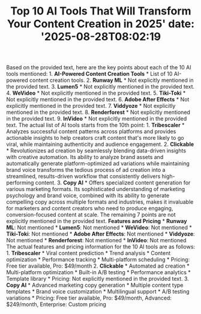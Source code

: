 ﻿---
title: "Top 10 AI Tools That Will Transform Your Content Creation in 2025'
date: '2025-08-28T08:02:19"
category: "Markets"
summary: ""
slug: "top 10 ai tools that will transform your content creation in"
source_urls:
  - "https://techncruncher.blogspot.com/2025/01/top-10-ai-tools-that-will-transform.html"
seo:
  title: "Top 10 AI Tools That Will Transform Your Content Creation in 2025 | Hash n Hedge'
  description: '"
  keywords: ["news", "markets", "brief"]
---
Based on the provided text, here are the key points about each of the 10 AI tools mentioned:  1. **AI-Powered Content Creation Tools** 	* List of 10 AI-powered content creation tools. 2. **Runway ML** 	* Not explicitly mentioned in the provided text. 3. **Lumen5** 	* Not explicitly mentioned in the provided text. 4. **WeVideo** 	* Not explicitly mentioned in the provided text. 5. **Tiki-Toki** 	* Not explicitly mentioned in the provided text. 6. **Adobe After Effects** 	* Not explicitly mentioned in the provided text. 7. **Viddyoze** 	* Not explicitly mentioned in the provided text. 8. **Renderforest** 	* Not explicitly mentioned in the provided text. 9. **InVideo** 	* Not explicitly mentioned in the provided text.  The actual list of AI tools starts from the 10th point:  1. **Tribescaler** 	* Analyzes successful content patterns across platforms and provides actionable insights to help creators craft content that's more likely to go viral, while maintaining authenticity and audience engagement. 2. **Clickable** 	* Revolutionizes ad creation by seamlessly blending data-driven insights with creative automation. Its ability to analyze brand assets and automatically generate platform-optimized ad variations while maintaining brand voice transforms the tedious process of ad creation into a streamlined, results-driven workflow that consistently delivers high-performing content. 3. **Copy AI** 	* Offers specialized content generation for various marketing formats. Its sophisticated understanding of marketing psychology and brand voice, combined with its ability to generate compelling copy across multiple formats and industries, makes it invaluable for marketers and content creators who need to produce engaging, conversion-focused content at scale.  The remaining 7 points are not explicitly mentioned in the provided text.  **Features and Pricing**  * **Runway ML**: Not mentioned * **Lumen5**: Not mentioned * **WeVideo**: Not mentioned * **Tiki-Toki**: Not mentioned * **Adobe After Effects**: Not mentioned * **Viddyoze**: Not mentioned * **Renderforest**: Not mentioned * **InVideo**: Not mentioned  The actual features and pricing information for the 10 AI tools are as follows:  1. **Tribescaler** 	* Viral content prediction 	* Trend analysis 	* Content optimization 	* Performance tracking 	* Multi-platform scheduling 	* Pricing: Free tier available, Pro: $49/month 2. **Clickable** 	* Automated ad creation 	* Multi-platform optimization 	* Built-in A/B testing 	* Performance analytics 	* Template library 	* Pricing: Not explicitly mentioned in the provided text. 3. **Copy AI** 	* Advanced marketing copy generation 	* Multiple content type templates 	* Brand voice customization 	* Multilingual support 	* A/B testing variations 	* Pricing: Free tier available, Pro: $49/month, Advanced: $249/month, Enterprise: Custom pricing 
